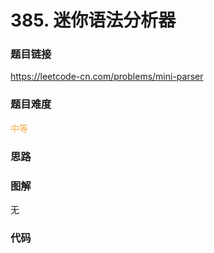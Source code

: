 # 385. 迷你语法分析器

### 题目链接

https://leetcode-cn.com/problems/mini-parser

### 题目难度

<font color=#F0AD4E>中等</font>

### 思路



### 图解

无

### 代码

```python
```